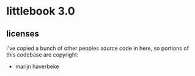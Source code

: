 # littlebook 3.0

## licenses

i've copied a bunch of other peoples source code in here, so portions of this codebase are copyright:

- marijn haverbeke
